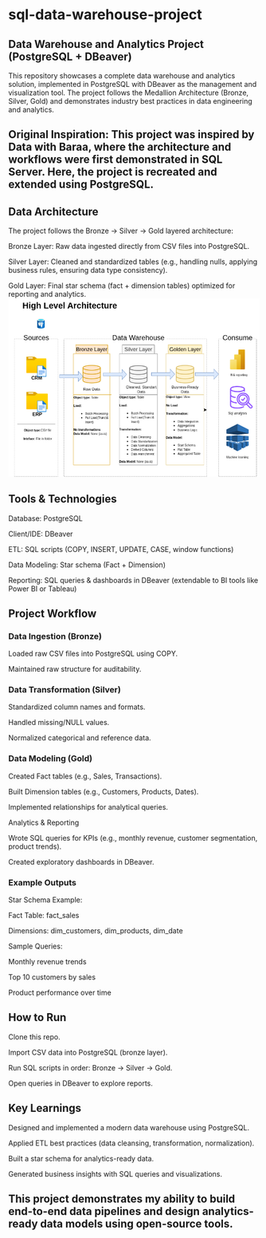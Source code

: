 # sql-data-warehouse-project
## Data Warehouse and Analytics Project (PostgreSQL + DBeaver) 
This repository showcases a complete data warehouse and analytics solution, implemented in PostgreSQL with DBeaver as the management and visualization tool.
The project follows the Medallion Architecture (Bronze, Silver, Gold) and demonstrates industry best practices in data engineering and analytics. 



## Original Inspiration: This project was inspired by Data with Baraa, where the architecture and workflows were first demonstrated in SQL Server. Here, the project is recreated and extended using PostgreSQL.

## Data Architecture

The project follows the Bronze → Silver → Gold layered architecture:

Bronze Layer: Raw data ingested directly from CSV files into PostgreSQL.

Silver Layer: Cleaned and standardized tables (e.g., handling nulls, applying business rules, ensuring data type consistency).

Gold Layer: Final star schema (fact + dimension tables) optimized for reporting and analytics.
![Data Architecture](docs/datawarehouse.png)
## Tools & Technologies

Database: PostgreSQL

Client/IDE: DBeaver

ETL: SQL scripts (COPY, INSERT, UPDATE, CASE, window functions)

Data Modeling: Star schema (Fact + Dimension)

Reporting: SQL queries & dashboards in DBeaver (extendable to BI tools like Power BI or Tableau)

## Project Workflow

### Data Ingestion (Bronze)

Loaded raw CSV files into PostgreSQL using COPY.

Maintained raw structure for auditability.

### Data Transformation (Silver)

Standardized column names and formats.

Handled missing/NULL values.

Normalized categorical and reference data.

### Data Modeling (Gold)

Created Fact tables (e.g., Sales, Transactions).

Built Dimension tables (e.g., Customers, Products, Dates).

Implemented relationships for analytical queries.

Analytics & Reporting

Wrote SQL queries for KPIs (e.g., monthly revenue, customer segmentation, product trends).

Created exploratory dashboards in DBeaver.

### Example Outputs

Star Schema Example:

Fact Table: fact_sales

Dimensions: dim_customers, dim_products, dim_date

Sample Queries:

Monthly revenue trends

Top 10 customers by sales

Product performance over time

## How to Run

Clone this repo.

Import CSV data into PostgreSQL (bronze layer).

Run SQL scripts in order: Bronze → Silver → Gold.

Open queries in DBeaver to explore reports.

## Key Learnings

Designed and implemented a modern data warehouse using PostgreSQL.

Applied ETL best practices (data cleansing, transformation, normalization).

Built a star schema for analytics-ready data.

Generated business insights with SQL queries and visualizations.

## This project demonstrates my ability to build end-to-end data pipelines and design analytics-ready data models using open-source tools.
